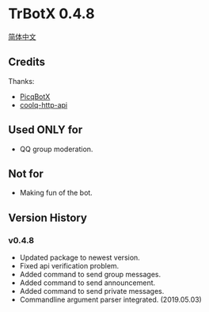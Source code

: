 # TrBotX 0.4.8

[简体中文](Docs/Readme-cn.md)

## Credits

Thanks:

- [PicqBotX](https://github.com/HyDevelop/PicqBotX)
- [coolq-http-api](https://github.com/richardchien/coolq-http-api)

## Used ONLY for

- QQ group moderation.

## Not for

- Making fun of the bot.

## Version History

### v0.4.8

- Updated package to newest version.
- Fixed api verification problem.
- Added command to send group messages.
- Added command to send announcement.
- Added command to send private messages.
- Commandline argument parser integrated. (2019.05.03)